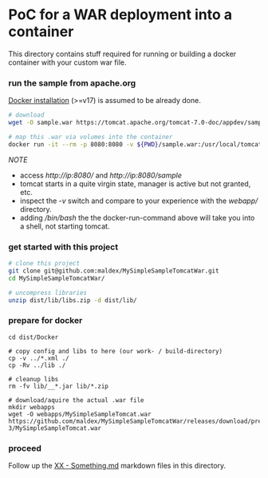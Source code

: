 # PoC for a WAR deployment into a container

This directory contains stuff required for running or building a docker container with your custom war file. 

### run the sample from apache.org
[Docker installation](README.docker-install.md) (>=v17) is assumed to be already done.
```bash
# download
wget -O sample.war https://tomcat.apache.org/tomcat-7.0-doc/appdev/sample/sample.war

# map this .war via volumes into the container
docker run -it --rm -p 8080:8080 -v ${PWD}/sample.war:/usr/local/tomcat/webapps/sample.war tomcat:8.5.33-jre8
```
>
*NOTE*
- access _http://ip:8080/_ and _http://ip:8080/sample_ 
- tomcat starts in a quite virgin state, manager is active but not granted, etc.
- inspect the _-v_ switch and compare to your experience with the _webapp/_ directory.
- adding _/bin/bash_ the the docker-run-command above will take you into a shell, not starting tomcat.
> 

### get started with this project
```bash
# clone this project
git clone git@github.com:maldex/MySimpleSampleTomcatWar.git
cd MySimpleSampleTomcatWar/

# uncompress libraries
unzip dist/lib/libs.zip -d dist/lib/
```

### prepare for docker
```
cd dist/Docker

# copy config and libs to here (our work- / build-directory)
cp -v ../*.xml ./
cp -Rv ../lib ./

# cleanup libs
rm -fv lib/__*.jar lib/*.zip

# download/aquire the actual .war file
mkdir webapps
wget -O webapps/MySimpleSampleTomcat.war https://github.com/maldex/MySimpleSampleTomcatWar/releases/download/pre-3/MySimpleSampleTomcat.war
```

### proceed 
Follow up the [XX - Something.md](./) markdown files in this directory.
